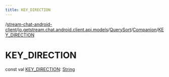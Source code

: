 ```yaml
---
title: KEY_DIRECTION
---
```

/[stream-chat-android-client](../../../index.md)/[io.getstream.chat.android.client.api.models](../../index.md)/[QuerySort](../index.md)/[Companion](index.md)/[KEY_DIRECTION](KEY_DIRECTION.md)  
  
  
  
# KEY_DIRECTION  
const val [KEY_DIRECTION](KEY_DIRECTION.md): [String](https://kotlinlang.org/api/latest/jvm/stdlib/kotlin/-string/index.html)
